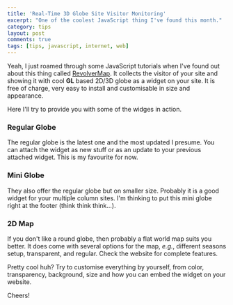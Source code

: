 ```yaml
---
title: 'Real-Time 3D Globe Site Visitor Monitoring'
excerpt: "One of the coolest JavaScript thing I've found this month."
category: tips
layout: post
comments: true
tags: [tips, javascript, internet, web]
---
```


Yeah, I just roamed through some JavaScript tutorials when I've found out about this thing called [RevolverMap][1]. It collects the visitor of your site and showing it with cool **GL** based 2D/3D globe as a widget on your site. It is free of charge, very easy to install and customisable in size and appearance. 

Here I'll try to provide you with some of the widges in action.

### Regular Globe

<script type="text/javascript" src="//ra.revolvermaps.com/0/0/6.js?i=0314opn7pot&amp;m=7&amp;s=341&amp;c=ff0000&amp;cr1=ffffff&amp;f=ubuntu&amp;l=0&amp;bv=100&amp;lx=-700&amp;ly=-320&amp;hi=40&amp;rs=100&amp;as=10" async="async"></script>

The regular globe is the latest one and the most updated I presume. You can attach the widget as new stuff or as an update to your previous attached widget. This is my favourite for now.

### Mini Globe

They also offer the regular globe but on smaller size. Probably it is a good widget for your multiple column sites. I'm thinking to put this mini globe right at the footer (think think think...).

<script type="text/javascript" src="//ra.revolvermaps.com/0/0/5.js?i=0g90dd9kyof&amp;m=1c&amp;s=180&amp;c=ff0000&amp;cr1=ffffff&amp;cw=ffffff&amp;cb=000000" async="async"></script>

### 2D Map

If you don't like a round globe, then probably a flat world map suits you better. It does come with several options for the map, *e.g.*, different seasons setup, transparent, and regular. Check the website for complete features.

<script type="text/javascript" src="//ra.revolvermaps.com/0/0/7.js?i=0tgvdwyy5bw&amp;m=6&amp;c=ff0000&amp;cr1=ffffff&amp;sx=0" async="async"></script>

Pretty cool huh? Try to customise everything by yourself, from color, transparency, background, size and how you can embed the widget on your website.

Cheers!

[1]: https://www.revolvermaps.com